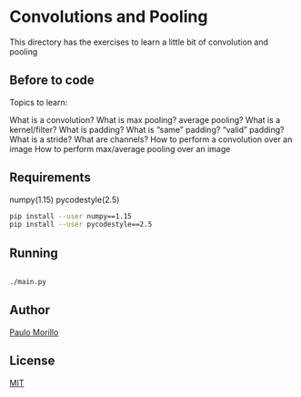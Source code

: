 # Convolutions and Pooling

This directory has the exercises to learn a little bit of convolution and pooling

## Before to code

Topics to learn:

What is a convolution?
What is max pooling? average pooling?
What is a kernel/filter?
What is padding?
What is “same” padding? “valid” padding?
What is a stride?
What are channels?
How to perform a convolution over an image
How to perform max/average pooling over an image

## Requirements
numpy(1.15)
pycodestyle(2.5)

```bash
pip install --user numpy==1.15
pip install --user pycodestyle==2.5

```

## Running

```bash

./main.py

```


## Author
[Paulo Morillo](https://www.linkedin.com/in/paulo-morillo-mu%C3%B1oz-191745143/)

## License
[MIT](https://choosealicense.com/licenses/mit/)